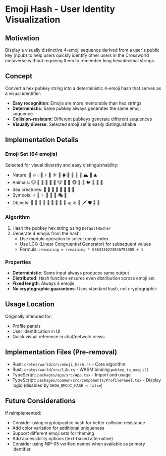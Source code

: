 # Emoji Hash - User Identity Visualization

## Motivation

Display a visually distinctive 4-emoji sequence derived from a user's public key (npub) to help users quickly identify other users in the Crossworld metaverse without requiring them to remember long hexadecimal strings.

## Concept

Convert a hex pubkey string into a deterministic 4-emoji hash that serves as a visual identifier:
- **Easy recognition**: Emojis are more memorable than hex strings
- **Deterministic**: Same pubkey always generates the same emoji sequence
- **Collision-resistant**: Different pubkeys generate different sequences
- **Visually diverse**: Selected emoji set is easily distinguishable

## Implementation Details

### Emoji Set (64 emojis)

Selected for visual diversity and easy distinguishability:
- Nature: 🌟 🔥 💧 🌈 ⚡ 🌙 ☀️ 🌸 🍀 🌺 🌵 🍄 🌊 🏔️ 🌋 ⛰️
- Animals: 🐱 🐶 🐺 🦊 🐯 🦁 🐮 🐷 🐸 🐵 🐔 🐧 🐦 🦅 🦉 🦋
- Sea creatures: 🐢 🐍 🦎 🦀 🐙 🦑 🐠 🐡
- Symbols: ⭐ 💫 ✨ 🔮 💎 🎨 🎭 🎪
- Objects: 🎯 🎲 🎸 🎺 🎻 🥁 🎹 🎤 🚀 🛸 ⚓ 🏹 🗡️ 🛡️ 👑 💍

### Algorithm

1. Hash the pubkey hex string using `DefaultHasher`
2. Generate 4 emojis from the hash:
   - Use modulo operation to select emoji index
   - Use LCG (Linear Congruential Generator) for subsequent values
   - Formula: `remaining = remaining * 6364136223846793005 + 1`

### Properties

- **Deterministic**: Same input always produces same output
- **Distributed**: Hash function ensures even distribution across emoji set
- **Fixed length**: Always 4 emojis
- **No cryptographic guarantees**: Uses standard hash, not cryptographic

## Usage Location

Originally intended for:
- Profile panels
- User identification in UI
- Quick visual reference in chat/network views

## Implementation Files (Pre-removal)

- Rust: `crates/world/src/emoji_hash.rs` - Core algorithm
- Rust: `crates/world/src/lib.rs` - WASM binding `pubkey_to_emoji()`
- TypeScript: `packages/app/src/App.tsx` - Import and usage
- TypeScript: `packages/common/src/components/ProfilePanel.tsx` - Display logic (disabled by `SHOW_EMOJI_HASH = false`)

## Future Considerations

If reimplemented:
- Consider using cryptographic hash for better collision resistance
- Add color variation for additional uniqueness
- Support different emoji sets for theming
- Add accessibility options (text-based alternative)
- Consider using NIP-05 verified names when available as primary identifier
